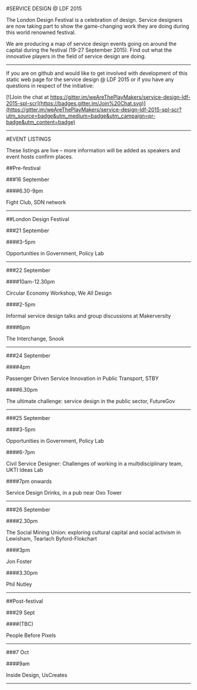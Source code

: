 #SERVICE DESIGN @ LDF 2015

The London Design Festival is a celebration of design. Service designers are now taking part to show the game-changing work they are doing during this world renowned festival.

We are producing a map of service design events going on around the capital during the festival (19-27 September 2015). Find out what the innovative players in the field of service design are doing.

---

If you are on github and would like to get involved with development of this static web page for the service design @ LDF 2015 or if you have any questions in respect of the initiative: 

[![Join the chat at https://gitter.im/weAreThePlayMakers/service-design-ldf-2015-spl-scr](https://badges.gitter.im/Join%20Chat.svg)](https://gitter.im/weAreThePlayMakers/service-design-ldf-2015-spl-scr?utm_source=badge&utm_medium=badge&utm_campaign=pr-badge&utm_content=badge)

---

#EVENT LISTINGS

These listings are live – more information will be added as speakers and event hosts confirm places.

##Pre-festival

###16 September 



####6.30-9pm 

Fight Club, SDN network

---

##London Design Festival

###21 September



####3-5pm

Opportunities in Government, Policy Lab

---

###22 September



####10am-12.30pm

Circular Economy Workshop, We All Design



####2-5pm

Informal service design talks and group discussions at Makerversity



####6pm

The Interchange, Snook

---

###24 September



####4pm

Passenger Driven Service Innovation in Public Transport, STBY



####6.30pm

The ultimate challenge: service design in the public sector, FutureGov

---

###25 September



####3-5pm

Opportunities in Government, Policy Lab



####6-7pm

Civil Service Designer: Challenges of working in a multidisciplinary team, UKTI Ideas Lab



####7pm onwards

Service Design Drinks, in a pub near Oxo Tower

---

###26 September



####2.30pm

The Social Mining Union: exploring cultural capital and social activism in Lewisham, Tearlach Byford-Flokchart



####3pm

Jon Foster



####3.30pm

Phil Nutley

---

##Post-festival

###29 Sept



####(TBC) 

People Before Pixels

---

###7 Oct



####9am

Inside Design, UsCreates

---
